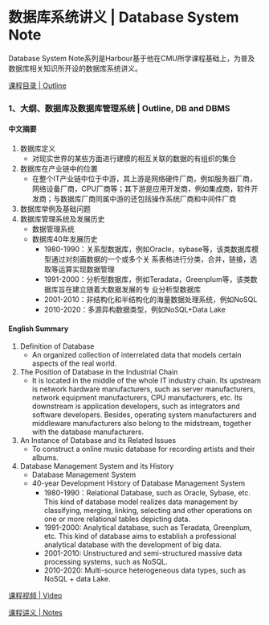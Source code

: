 # 数据库系统讲义 | Database System Note
Database System Note系列是Harbour基于他在CMU所学课程基础上，为普及数据库相关知识所开设的数据库系统讲义。

[课程目录 | Outline](https://github.com/cnosdb/presentations/tree/main/Database%20System%20Note)

### 1、大纲、数据库及数据库管理系统 | Outline, DB and DBMS
#### 中文摘要
1. 数据库定义
   - 对现实世界的某些方面进行建模的相互关联的数据的有组织的集合
2. 数据库在产业链中的位置
   - 在整个IT产业链中位于中游，其上游是网络硬件厂商，例如服务器厂商，网络设备厂商，CPU厂商等；其下游是应用开发商，例如集成商，软件开发商；与数据库厂商同属中游的还包括操作系统厂商和中间件厂商
3. 数据库举例及基础问题
4. 数据库管理系统及发展历史
   - 数据管理系统
   - 数据库40年发展历史
     - 1980-1990：关系型数据库，例如Oracle，sybase等，该类数据库模型通过对刻画数据的一个或多个关
系表格进行分类，合并，链接，选取等运算实现数据管理
     - 1991-2000：分析型数据库，例如Teradata，Greenplum等，该类数据库旨在建立随着大数据发展的专 业分析型数据库
     - 2001-2010：非结构化和半结构化的海量数据处理系统，例如NoSQL
     - 2010-2020：多源异构数据类型，例如NoSQL+Data Lake

#### English Summary
1. Definition of Database
   - An organized collection of interrelated data that models certain aspects of the real world.
2. The Position of Database in the Industrial Chain
   - It is located in the middle of the whole IT industry chain. Its upstream is network hardware manufacturers, such as server manufacturers, network equipment manufacturers, CPU manufacturers, etc. Its downstream is application developers, such as integrators and software developers. Besides, operating system manufacturers and middleware manufacturers also belong to the midstream, together with the database manufacturers.
3. An Instance of Database and its Related Issues
   - To construct a online music database for recording artists and their albums.
4. Database Management System and its History
   - Database Management System
   - 40-year Development History of Database Management System
     - 1980-1990：Relational Database, such as Oracle, Sybase, etc. This kind of database model realizes data management by classifying, merging, linking, selecting and other operations on one or more relational tables depicting data.
     - 1991-2000: Analytical database, such as Teradata, Greenplum, etc. This kind of database aims to establish a professional analytical database with the development of big data.
     - 2001-2010: Unstructured and semi-structured massive data processing systems, such as NoSQL.
     - 2010-2020: Multi-source heterogeneous data types, such as NoSQL + data Lake.

[课程视频 | Video](https://www.bilibili.com/video/BV1zi4y1Q7dh)

[课程讲义 | Notes](https://github.com/cnosdb/presentations/blob/main/Database%20System%20Note/Lecture1.pdf)

